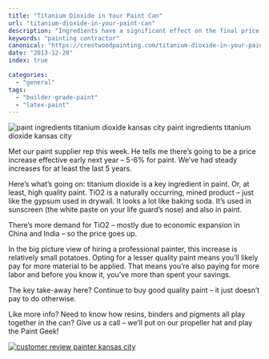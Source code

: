 ```yaml
---
title: "Titanium Dioxide in Your Paint Can"
url: "titanium-dioxide-in-your-paint-can"
description: "Ingredients have a significant effect on the final price of a gallon of paint."
keywords: "painting contractor"
canonical: "https://crestwoodpainting.com/titanium-dioxide-in-your-paint-can/"
date: "2013-12-20"
index: true

categories:
  - "general"
tags:
  - "builder-grade-paint"
  - "latex-paint"
---
```


![paint ingredients titanium dioxide kansas city](/images/titanium-dioxide.webp) paint ingredients titanium dioxide kansas city

Met our paint supplier rep this week. He tells me there’s going to be a price increase effective early next year – 5-6% for paint. We’ve had steady increases for at least the last 5 years.

Here’s what’s going on: titanium dioxide is a key ingredient in paint. Or, at least, high quality paint. TiO2 is a naturally occurring, mined product – just like the gypsum used in drywall. It looks a lot like baking soda. It’s used in sunscreen (the white paste on your life guard’s nose) and also in paint.

There’s more demand for TiO2 – mostly due to economic expansion in China and India – so the price goes up.

In the big picture view of hiring a professional painter, this increase is relatively small potatoes. Opting for a lesser quality paint means you’ll likely pay for more material to be applied. That means you’re also paying for more labor and before you know it, you’ve more than spent your savings.

The key take-away here? Continue to buy good quality paint – it just doesn’t pay to do otherwise.

Like more info? Need to know how resins, binders and pigments all play together in the can? Give us a call – we’ll put on our propeller hat and play the Paint Geek!

[![customer review painter kansas city](/images/r16-5-bens.webp)](/reviews/)
